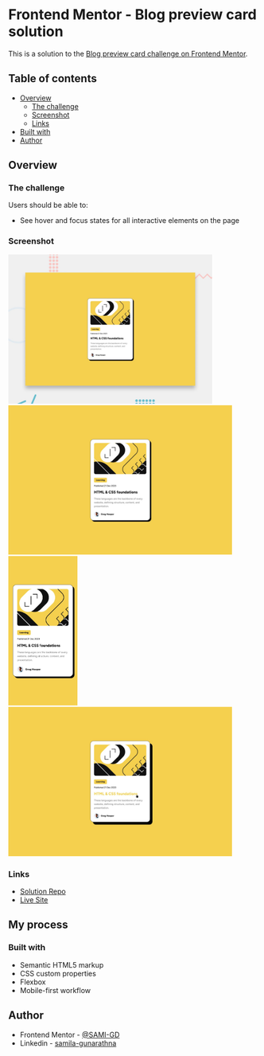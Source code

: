 # Frontend Mentor - Blog preview card solution

This is a solution to the [Blog preview card challenge on Frontend Mentor](https://www.frontendmentor.io/challenges/blog-preview-card-ckPaj01IcS).

## Table of contents

- [Overview](#overview)
  - [The challenge](#the-challenge)
  - [Screenshot](#screenshot)
  - [Links](#links)
- [Built with](#built-with)
- [Author](#author)

## Overview

### The challenge

Users should be able to:

- See hover and focus states for all interactive elements on the page

### Screenshot

<img src="./design/desktop-preview.jpg" height="300">
<img src="./design/desktop-design.jpg" height="300">
<img src="./design/mobile-design.jpg" height="300">
<img src="./design/active-states.jpg" height="300">

### Links

- [Solution Repo](https://github.com/samilaug/blog-preview-card-challenge)
- [Live Site](https://samilaug.github.io/blog-preview-card-challenge/)

## My process

### Built with

- Semantic HTML5 markup
- CSS custom properties
- Flexbox
- Mobile-first workflow

## Author

<!-- - Website - [Add your name here](https://www.your-site.com) -->
- Frontend Mentor - [@SAMI-GD](https://www.frontendmentor.io/profile/SAMI-GD)
- Linkedin - [samila-gunarathna](https://www.linkedin.com/in/samila-gunarathna/)
<!-- - Twitter - [@yourusername](https://www.twitter.com/yourusername) -->
